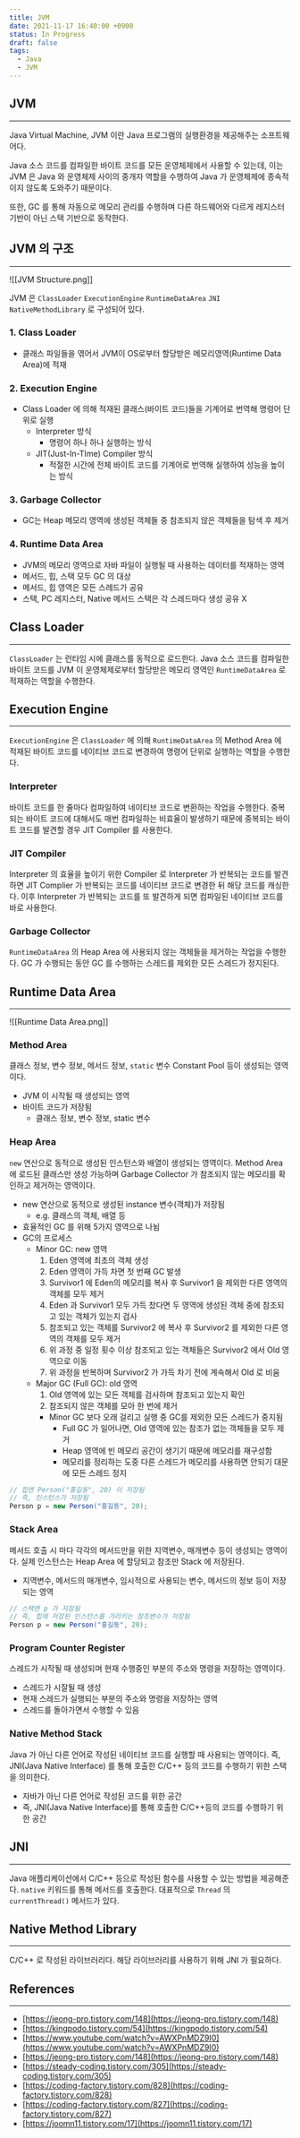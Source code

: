 ```yaml
---
title: JVM
date: 2021-11-17 16:40:00 +0900
status: In Progress
draft: false
tags:
  - Java
  - JVM
---
```

## JVM
---
Java Virtual Machine, JVM 이란 Java 프로그램의 실행환경을 제공해주는 소프트웨어다.

Java 소스 코드를 컴파일한 바이트 코드를 모든 운영체제에서 사용할 수 있는데, 이는 JVM 은 Java 와 운영체제 사이의 중개자 역할을 수행하여 Java 가 운영체제에 종속적이지 않도록 도와주기 때문이다.

또한, GC 를 통해 자동으로 메모리 관리를 수행하며 다른 하드웨어와 다르게 레지스터 기반이 아닌 스택 기반으로 동작한다.

## JVM 의 구조
---
![[JVM Structure.png]]

JVM 은 `ClassLoader` `ExecutionEngine` `RuntimeDataArea` `JNI` `NativeMethodLibrary` 로 구성되어 있다.

### 1. Class Loader
- 클래스 파일들을 엮어서 JVM이 OS로부터 할당받은 메모리영역(Runtime Data Area)에 적재

### 2. Execution Engine
- Class Loader 에 의해 적재된 클래스(바이트 코드)들을 기계어로 번역해 명령어 단위로 실행
    - Interpreter 방식
        - 명령어 하나 하나 실행하는 방식
    - JIT(Just-In-TIme) Compiler 방식
        - 적절한 시간에 전체 바이트 코드를 기계어로 번역해 실행하여 성능을 높이는 방식

### 3. Garbage Collector
- GC는 Heap 메모리 영역에 생성된 객체들 중 참조되지 않은 객체들을 탐색 후 제거

### 4. Runtime Data Area
- JVM의 메모리 영역으로 자바 파일이 실행될 때 사용하는 데이터를 적재하는 영역
- 메서드, 힙, 스택 모두 GC 의 대상
- 메서드, 힙 영역은 모든 스레드가 공유
- 스택, PC 레지스터, Native 메서드 스택은 각 스레드마다 생성 공유 X

## Class Loader
---
`ClassLoader` 는 런타임 시에 클래스를 동적으로 로드한다. Java 소스 코드를 컴파일한 바이트 코드를 JVM 이 운영체제로부터 할당받은 메모리 영역인 `RuntimeDataArea` 로 적재하는 역할을 수행한다.

## Execution Engine
---
`ExecutionEngine` 은 `ClassLoader` 에 의해 `RuntimeDataArea` 의 Method Area 에 적재된 바이트 코드를 네이티브 코드로 변경하여 명령어 단위로 실행하는 역할을 수행한다. 

### Interpreter
바이트 코드를 한 줄마다 컴파일하여 네이티브 코드로 변환하는 작업을 수행한다. 중복되는 바이트 코드에 대해서도 매번 컴파일하는 비효율이 발생하기 때문에 중복되는 바이트 코드를 발견할 경우 JIT Compiler 를 사용한다.

### JIT Compiler
Interpreter 의 효율을 높이기 위한 Compiler 로 Interpreter 가 반복되는 코드를 발견하면 JIT Complier 가 반복되는 코드를 네이티브 코드로 변경한 뒤 해당 코드를 캐싱한다. 이후 Interpreter 가 반복되는 코드를 또 발견하게 되면 컴파일된 네이티브 코드를 바로 사용한다.

### Garbage Collector
`RuntimeDataArea` 의 Heap Area 에 사용되지 않는 객체들을 제거하는 작업을 수행한다. GC 가 수행되는 동안 GC 를 수행하는 스레드를 제외한 모든 스레드가 정지된다.

## Runtime Data Area
---
![[Runtime Data Area.png]]

### Method Area
클래스 정보, 변수 정보, 메서드 정보, `static` 변수 Constant Pool 등이 생성되는 영역이다.
- JVM 이 시작될 때 생성되는 영역
- 바이트 코드가 저장됨
    - 클래스 정보, 변수 정보, static 변수

### Heap Area
`new` 연산으로 동적으로 생성된 인스턴스와 배열이 생성되는 영역이다. Method Area 에 로드된 클래스만 생성 가능하며 Garbage Collector 가 참조되지 않는 메모리를 확인하고 제거하는 영역이다.
- new 연산으로 동적으로 생성된 instance 변수(객체)가 저장됨
    - e.g. 클래스의 객체, 배열 등
- 효율적인 GC 를 위해 5가지 영역으로 나뉨
- GC의 프로세스
    - Minor GC: new 영역
        1. Eden 영역에 최초의 객체 생성
        2. Eden 영역이 가득 차면 첫 번째 GC 발생
        3. Survivor1 에 Eden의 메모리를 복사 후 Survivor1 을 제외한 다른 영역의 객체를 모두 제거
        4. Eden 과 Survivor1 모두 가득 찼다면 두 영역에 생성된 객체 중에 참조되고 있는 객체가 있는지 검사
        5. 참조되고 있는 객체를 Survivor2 에 복사 후 Survivor2 를 제외한 다른 영역의 객체를 모두 제거
        6. 위 과정 중 일정 횟수 이상 참조되고 있는 객체들은 Survivor2 에서 Old 영역으로 이동
        7. 위 과정을 반복하며 Survivor2 가 가득 차기 전에 계속해서 Old 로 비움
    - Major GC (Full GC): old 영역
        1. Old 영역에 있는 모든 객체를 검사하며 참조되고 있는지 확인
        2. 참조되지 않은 객체를 모아 한 번에 제거
        - Minor GC 보다 오래 걸리고 실행 중 GC를 제외한 모든 스레드가 중지됨
            - Full GC 가 일어나면, Old 영역에 있는 참조가 없는 객체들을 모두 제거
            - Heap 영역에 빈 메모리 공간이 생기기 때문에 메모리를 재구성함
            - 메모리를 정리하는 도중 다른 스레드가 메모리를 사용하면 안되기 대문에 모든 스레드 정지

```java
// 힙엔 Person("홍길동", 20) 이 저장됨
// 즉, 인스턴스가 저장됨
Person p = new Person("홍길동", 20);
```

### Stack Area
메서드 호출 시 마다 각각의 메서드만을 위한 지역변수, 매개변수 등이 생성되는 영역이다. 실제 인스턴스는 Heap Area 에 할당되고 참조만 Stack 에 저장된다.
- 지역변수, 메서드의 매개변수, 임시적으로 사용되는 변수, 메서드의 정보 등이 저장되는 영역

```java
// 스택엔 p 가 저장됨
// 즉, 힙에 저장된 인스턴스를 가리키는 참조변수가 저장됨
Person p = new Person("홍길동", 20);
```

### Program Counter Register
스레드가 시작될 때 생성되며 현재 수행중인 부분의 주소와 명령을 저장하는 영역이다.
- 스레드가 시잘될 때 생성
- 현재 스레드가 실행되는 부분의 주소와 명령을 저장하는 영역
- 스레드를 돌아가면서 수행할 수 있음

### Native Method Stack
Java 가 아닌 다른 언어로 작성된 네이티브 코드를 실행할 때 사용되는 영역이다. 즉, JNI(Java Native Interface) 를 통해 호출한 C/C++ 등의 코드를 수행하기 위한 스택을 의미한다.
- 자바가 아닌 다른 언어로 작성된 코드를 위한 공간
- 즉, JNI(Java Native Interface)를 통해 호출한 C/C++등의 코드를 수행하기 위한 공간

## JNI
---
Java 애플리케이션에서 C/C++ 등으로 작성된 함수를 사용할 수 있는 방법을 제공해준다. `native` 키워드를 통해 메서드를 호출한다. 대표적으로 `Thread` 의 `currentThread()` 메서드가 있다.

## Native Method Library
---
C/C++ 로 작성된 라이브러리다. 해당 라이브러리를 사용하기 위해 JNI 가 필요하다.

## References
---
- [https://jeong-pro.tistory.com/148](https://jeong-pro.tistory.com/148)
- [https://kingpodo.tistory.com/54](https://kingpodo.tistory.com/54)
- [https://www.youtube.com/watch?v=AWXPnMDZ9I0](https://www.youtube.com/watch?v=AWXPnMDZ9I0)
- [https://jeong-pro.tistory.com/148](https://jeong-pro.tistory.com/148)
- [https://steady-coding.tistory.com/305](https://steady-coding.tistory.com/305)
- [https://coding-factory.tistory.com/828](https://coding-factory.tistory.com/828)
- [https://coding-factory.tistory.com/827](https://coding-factory.tistory.com/827)
- [https://joomn11.tistory.com/17](https://joomn11.tistory.com/17)
